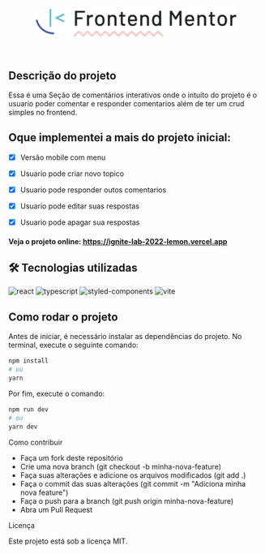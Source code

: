 <br/>
<div align="center">

  <img src="./preview/logo.svg" width="400" alt="Seção de comentários interativos">

<br/></div>


## Descrição do projeto

Essa é uma Seção de comentários interativos onde o intuito do projeto é o usuario poder comentar e responder comentarios além de ter um crud simples no frontend. 

## Oque implementei a mais do projeto inicial:
- [x] Versão mobile com menu
- [x] Usuario pode criar novo topico
- [x] Usuario pode responder outos comentarios
- [x] Usuario pode editar suas respostas
- [x] Usuario pode apagar sua respostas


#### Veja o projeto online: https://ignite-lab-2022-lemon.vercel.app


## 🛠 Tecnologias utilizadas

![react][react] ![typescript][typescript] ![styled-components][styled-components] ![vite][vite]

[react]: https://img.shields.io/badge/react-1E4174?style=for-the-badge&logo=react&logoColor=white

[styled-components]: https://img.shields.io/badge/Styled_Components-1E4174?style=for-the-badge&logo=styledcomponents&logoColor=white

[typescript]: https://img.shields.io/badge/typescript-1E4174?style=for-the-badge&logo=typescript&logoColor=white

[vite]: https://img.shields.io/badge/vite-1E4174?style=for-the-badge&logo=vite&logoColor=white



## Como rodar o projeto

Antes de iniciar, é necessário instalar as dependências do projeto. No terminal, execute o seguinte comando:

```bash
npm install
# ou
yarn
```

Por fim, execute o comando:

```bash
npm run dev
# ou
yarn dev
```

Como contribuir

- Faça um fork deste repositório
- Crie uma nova branch (git checkout -b minha-nova-feature)
- Faça suas alterações e adicione os arquivos modificados (git add .)
- Faça o commit das suas alterações (git commit -m "Adiciona minha nova feature")
- Faça o push para a branch (git push origin minha-nova-feature)
- Abra um Pull Request

Licença

Este projeto está sob a licença MIT.

